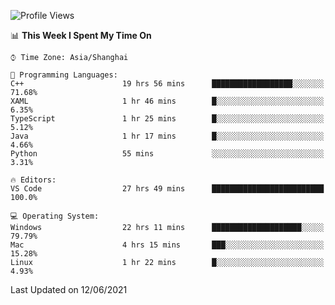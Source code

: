 <!--START_SECTION:waka-->
![Profile Views](http://img.shields.io/badge/Profile%20Views-4-blue)

📊 **This Week I Spent My Time On** 

```text
⌚︎ Time Zone: Asia/Shanghai

💬 Programming Languages: 
C++                      19 hrs 56 mins      ██████████████████░░░░░░░   71.68% 
XAML                     1 hr 46 mins        █░░░░░░░░░░░░░░░░░░░░░░░░   6.35% 
TypeScript               1 hr 25 mins        █░░░░░░░░░░░░░░░░░░░░░░░░   5.12% 
Java                     1 hr 17 mins        █░░░░░░░░░░░░░░░░░░░░░░░░   4.66% 
Python                   55 mins             ░░░░░░░░░░░░░░░░░░░░░░░░░   3.31%

🔥 Editors: 
VS Code                  27 hrs 49 mins      █████████████████████████   100.0%

💻 Operating System: 
Windows                  22 hrs 11 mins      ████████████████████░░░░░   79.79% 
Mac                      4 hrs 15 mins       ███░░░░░░░░░░░░░░░░░░░░░░   15.28% 
Linux                    1 hr 22 mins        █░░░░░░░░░░░░░░░░░░░░░░░░   4.93%

```


 Last Updated on 12/06/2021
<!--END_SECTION:waka-->
